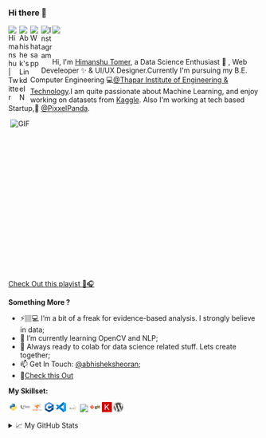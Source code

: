 ### Hi there 👋

<!--
**himanshu530/himanshu530** is a ✨ _special_ ✨ repository because its `README.md` (this file) appears on your GitHub profile.

Here are some ideas to get you started:

- 🔭 I’m currently working on ...
- 🌱 I’m currently learning ...
- 👯 I’m looking to collaborate on ...
- 🤔 I’m looking for help with ...
- 💬 Ask me about ...
- 📫 How to reach me: ...
- 😄 Pronouns: ...
- ⚡ Fun fact: ...
-->
<a href="https://twitter.com/HimanshuTomer10">
  <img align="left" alt="Himanshu | Twitter" width="22px" src="https://cdn.jsdelivr.net/npm/simple-icons@v3/icons/twitter.svg" />
</a>
<a href="https://www.linkedin.com/in/himanshu-tomer-48b22916b/">
  <img align="left" alt="Abhishek's LinkdeIN" width="22px" src="https://cdn.jsdelivr.net/npm/simple-icons@v3/icons/linkedin.svg" />
</a>
<a href="https://api.whatsapp.com/send?phone=9422382075&text=Hey!%20Thank%20you%20for%20contacting.">
  <img align="left" alt="Whatsapp" width="22px" src="https://cdn.jsdelivr.net/npm/simple-icons@v3/icons/whatsapp.svg" />
</a>
<a href="https://www.instagram.com/himanshu._.tomer/">
  <img align="left" alt="Instagram" width="22px" src="https://cdn.jsdelivr.net/npm/simple-icons@v3/icons/instagram.svg" />
</a>


![](https://visitor-badge.glitch.me/badge?page_id=sheoranabhishek.sheoranabhishek)

<br />

Hi, I'm [Himanshu Tomer](https://github.com/himanshu530), a Data Science Enthusiast 🚀 , Web Develeoper ✨ & UI/UX Designer.Currently I'm pursuing my B.E. Computer Engineering 💻[@Thapar Institute of Engineering & Technology](https://www.thapar.edu).I am quite passionate about Machine Learning, and enjoy working on datasets from [Kaggle](https://www.kaggle.com/). Also I'm working at tech based Startup,📲 [@PixxelPanda](https://www.pixxelpanda.in/).  

  <img align="right" alt="GIF" src="https://github.com/abhisheknaiidu/abhisheknaiidu/blob/master/code.gif?raw=true" width="500" height="320" />
  
  [Check Out this playist 🎼🎧](https://open.spotify.com/search/chilled%20cow)
  
**Something More ?**

- ⚡🏽‍💻 I’m a bit of a freak for evidence-based analysis. I strongly believe in data;
- 🌱 I’m currently learning OpenCV and NLP; 
- 💬 Always ready to colab for data science related stuff. Lets create together;
- 📫 Get In Touch: [@abhisheksheoran](https://api.whatsapp.com/send?phone=9422382075&text=Hey!%20Thank%20you%20for%20contacting%20.%20Will%20reply%20shortly);
- 📝[Check this Out](https://drive.google.com/file/d/1yb5cAnVEmKlFFnFl3tfO_txYnp6E-cR5/view?usp=sharing)

**My Skillset:**  

<code><img height="20" src="https://raw.githubusercontent.com/github/explore/80688e429a7d4ef2fca1e82350fe8e3517d3494d/topics/python/python.png"></code>
<code><img height="20" src="https://raw.githubusercontent.com/github/explore/80688e429a7d4ef2fca1e82350fe8e3517d3494d/topics/flask/flask.png"></code>
<code><img height="20" src="https://raw.githubusercontent.com/github/explore/80688e429a7d4ef2fca1e82350fe8e3517d3494d/topics/tensorflow/tensorflow.png"></code>
<code><img height="20" src="https://raw.githubusercontent.com/github/explore/80688e429a7d4ef2fca1e82350fe8e3517d3494d/topics/cpp/cpp.png"></code>
<code><img height="20" src="https://raw.githubusercontent.com/github/explore/80688e429a7d4ef2fca1e82350fe8e3517d3494d/topics/vscode/vscode.png"></code>
<code><img height="20" src="https://raw.githubusercontent.com/github/explore/80688e429a7d4ef2fca1e82350fe8e3517d3494d/topics/mysql/mysql.png"></code>
<code><img height="20" src="https://raw.githubusercontent.com/github/explore/80688e429a7d4ef2fca1e82350fe8e3517d3494d/topics/jupyter/jupyter.png"></code>
<code><img height="20" src="https://raw.githubusercontent.com/github/explore/80688e429a7d4ef2fca1e82350fe8e3517d3494d/topics/git/git.png"></code>
<code><img height="20" src="https://raw.githubusercontent.com/github/explore/80688e429a7d4ef2fca1e82350fe8e3517d3494d/topics/keras/keras.png"></code>
<code><img height="20" src="https://raw.githubusercontent.com/github/explore/80688e429a7d4ef2fca1e82350fe8e3517d3494d/topics/wordpress/wordpress.png"></code>


<details>
<summary>📈 My GitHub Stats</summary>

<p align="center"> <img src="https://github-readme-stats.vercel.app/api?username=himanshu530&show_icons=true&theme=gotham" alt="himanshu_stats" />

</details>

